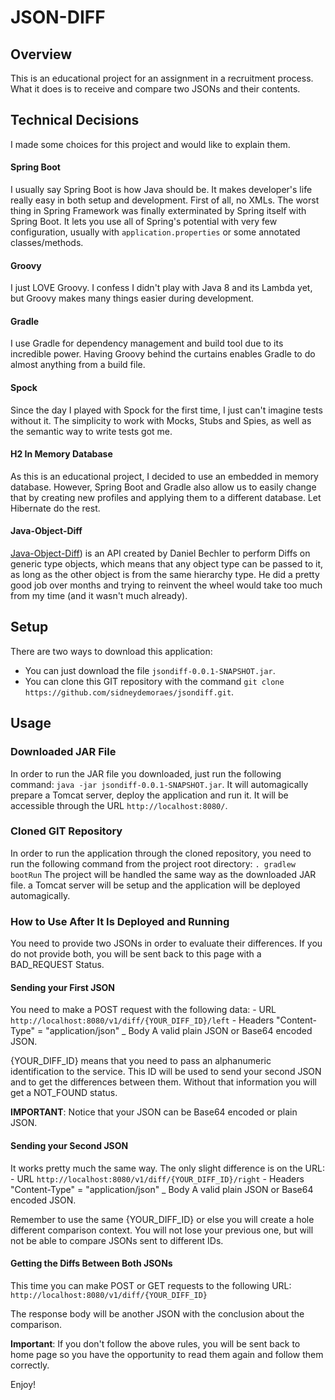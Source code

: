 # JSON-DIFF

## Overview

This is an educational project for an assignment in a recruitment process.
What it does is to receive and compare two JSONs and their contents.


## Technical Decisions

I made some choices for this project and would like to explain them.

#### Spring Boot

I usually say Spring Boot is how Java should be. It makes developer's life really easy in both setup and development. 
First of all, no XMLs. The worst thing in Spring Framework was finally exterminated by Spring itself with Spring Boot. It lets you use all of Spring's potential with very few configuration, usually with `application.properties` or some annotated classes/methods.

#### Groovy

I just LOVE Groovy. I confess I didn't play with Java 8 and its Lambda yet, but Groovy makes many things easier during development.

#### Gradle

I use Gradle for dependency management and build tool due to its incredible power. Having Groovy behind the curtains enables Gradle to do almost anything from a build file.

#### Spock

Since the day I played with Spock for the first time, I just can't imagine tests without it. The simplicity to work with Mocks, Stubs and Spies, as well as the semantic way to write tests got me.

#### H2 In Memory Database

As this is an educational project, I decided to use an embedded in memory database. However, Spring Boot and Gradle also allow us to easily change that by creating new profiles and applying them to a different database. Let Hibernate do the rest.

#### Java-Object-Diff

[Java-Object-Diff](https://github.com/SQiShER/java-object-diff)) is an API created by Daniel Bechler to perform Diffs on generic type objects, which means that any object type can be passed to it, as long as the other object is from the same hierarchy type. He did a pretty good job over months and trying to reinvent the wheel would take too much from my time (and it wasn't much already).


## Setup

There are two ways to download this application:
- You can just download the file `jsondiff-0.0.1-SNAPSHOT.jar`.
- You can clone this GIT repository with the command `git clone https://github.com/sidneydemoraes/jsondiff.git`.


## Usage

### Downloaded JAR File

In order to run the JAR file you downloaded, just run the following command:
   `java -jar jsondiff-0.0.1-SNAPSHOT.jar`. 
It will automagically prepare a Tomcat server, deploy the application and run it.
It will be accessible through the URL `http://localhost:8080/`.

### Cloned GIT Repository

In order to run the application through the cloned repository, you need to run the following command from the project root directory:
   `. gradlew bootRun`
The project will be handled the same way as the downloaded JAR file. a Tomcat server will be setup and the application will be deployed automagically.


### How to Use After It Is Deployed and Running

You need to provide two JSONs in order to evaluate their differences.
If you do not provide both, you will be sent back to this page with a BAD_REQUEST Status.


#### Sending your First JSON

You need to make a POST request with the following data:
	- URL
		`http://localhost:8080/v1/diff/{YOUR_DIFF_ID}/left`
	- Headers
		"Content-Type" = "application/json"
	_ Body
		A valid plain JSON or Base64 encoded JSON.

{YOUR_DIFF_ID} means that you need to pass an alphanumeric identification to the service.
This ID will be used to send your second JSON and to get the differences between them.
Without that information you will get a NOT_FOUND status.

**IMPORTANT**: Notice that your JSON can be Base64 encoded or plain JSON.


#### Sending your Second JSON

It works pretty much the same way. The only slight difference is on the URL:
	- URL
		`http://localhost:8080/v1/diff/{YOUR_DIFF_ID}/right`
	- Headers
		"Content-Type" = "application/json"
	_ Body
		A valid plain JSON or Base64 encoded JSON.

Remember to use the same {YOUR_DIFF_ID} or else you will create a hole different comparison
context. You will not lose your previous one, but will not be able to compare JSONs sent to
different IDs.


#### Getting the Diffs Between Both JSONs

This time you can make POST or GET requests to the following URL:
	`http://localhost:8080/v1/diff/{YOUR_DIFF_ID}`

The response body will be another JSON with the conclusion about the comparison.

**Important**: If you don't follow the above rules, you will be sent back to home page so you have the
opportunity to read them again and follow them correctly.


Enjoy!


